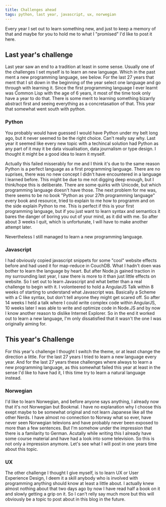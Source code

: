 ```yaml
---
title: Challenges ahead
tags: python, last year, javascript, ux, norwegian
---
```


Every year I set out to learn something new, and just to keep a memory of that and maybe for you to hold me to what I "promised" I'd like to post it here. 
<!--more-->

## Last year's challenge
Last year saw an end to a tradition at least in some sense. Usually one of the challenges I set myself is to learn an new language. Which in the past ment a new programming language, see below. For the last 27 years that ment that I sit down in the beginning of the year select one language and go through with learning it. Since the first programming language I ever learnt was Common Lisp with the age of 6 years, it most of the time took only have a year to do that. There is some merit to learning something bizarrly abstract first and seeing everything as a concretasation of that. This year that somewhat went south with python.

### Python

You probably would have guessed I would have Python under my belt long ago, but it never seemed to be the right choice. Can't really say why. Last year it seemed like every new topic with a techincal solution had Python as any part of it may it be data visualisation, data journalism or type design. I thought it might be a good idea to learn it myself. 

Actually this failed misserably for me and I think it's due to the same reason Python is a perfect language as a first programming language. There are no suprises, there was no new concept I didn't have encountered in a language I learned before. This might be due to me not digging deep enough, but I think/hope this is deliberate. There are some quirks with Unicode, but which programming language doesn't have those. The next problem for me was, there seems to be no book "Python as your 27th programming language" every book and resource, tried to explain to me how to programm and on the side explain Python to me. This is perfect if this is your first programming language, but if you just want to learn syntax and semantics it bares the danger of boring you out of your mind, as it did with me. So after about 3 weeks I quit, which is unfortunate, I will have to make another attempt later. 

Nevertheless I still managed to learn a new programming language.

### Javascript

I had obviously copied javascript snippets for some "cool" website effects before and had used it for map-reduce in CouchDB. What I hadn't doen was bother to learn the language by heart. But after Node.js gained traction in my surrounding last year, I saw there is more to it than just little effects on website. So I set out to learn Javascript and what better than a real challenge to begin with it. I volonteered to hold a AngularJS Talk within 8 weeks of starting to understand what Javascript was. Basically a Scheme with a C like syntax, but don't tell anyone they might get scared off. So after 14 weeks I held a talk where I could write complex code within AngularJS, 10 weeks later I was able to write and optimize code in Node.JS and by now I know another reason to dislike Internet Explorer. So in the end it worked out to learn a new language, I'm only dissatisfied that it wasn't the one I was originally aiming for. 

## This year's Challenge

For this year's challenge I thought I switch the theme, or at least change the direction a little. For the last 27 years I tried to learn a new language every year. And for the last 27 years these challenges where always to learn a new programming language, as this somewhat failed this year at least in the sense I'd like to have had it, I this time try to learn a natural language instead. 

### Norwegian
I'd like to learn Norwegian, and before anyone says anything, I already now that it's not Norwegian but Bookmal. I have no explanation why I choose this exept maybe to be somewhat original and not learn Japanese like all the other Nerds. I have almost no connection to Norway what so ever, have never seen Norwegian televions and have probably never been exposed to more than a few sentences. But I'm somehow under the impression that there is a familarity to German. Acutally while writing this I already have some course material and have had a look into some television. So this is not only a impression anymore. Let's see what I will post in one years time about this topic. 

### UX

The other challenge I thought I give myself, is to learn UX or User Experience Design, I deem it a skill anybody who is involved with programming anything should know at least a little about. I actually knew almost nothing about that two days ago by now I have read half a book on it and slowly getting a grip on it. So I can't relly say much more but this will obviously be a topic to post about in this blog in the future.
